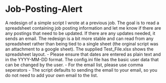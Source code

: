 # Job-Posting-Alert
A redesign of a simple script I wrote at a previous job. The goal is to read a spreadsheet containing job posting information and let me know if there are any postings that need to be updated. If there are any updates needed, it sends an email. The redesign is a bit more stable and can read from any spreadsheet rather than being tied to a single sheet (the orginal script was an attachment to a google sheet).
The supplied Test_File.xlsx shows the spreadsheet layout.
    - Please ensure that dates are entered as plain text and in the YYYY-MM-DD format.
The config.ini file has the basic user data that can be changed by the user.
    - For the email list, please use comma seperators
    - The script defaults to sending the email to your email, so you do not need to add your own email to the list.